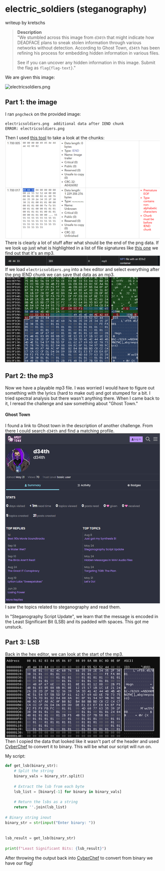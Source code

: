 # electric_soldiers (steganography)
writeup by kretschs

> **Description**\
> "We stumbled across this image from `d34th` that might indicate how DEADFACE plans to sneak stolen information through various networks without detection. According to Ghost Town, `d34th` has been refining his process for embedding hidden information in various files. 
> 
> See if you can uncover any hidden information in this image. Submit the flag as `flag{flag-text}`."

We are given this image: 

![electricsoldiers.png](./assets/electricsoldiers.png)


## Part 1: the image
I ran `pngcheck` on the provided image:
```
electricsoldiers.png  additional data after IEND chunk
ERROR: electricsoldiers.png
```
Then I used [this tool](https://www.nayuki.io/page/png-file-chunk-inspector) to take a look at the chunks:
![](./assets/es01.png)\
There is clearly a lot of stuff after what should be the end of the png data. If we look up just what is highlighted in a list of file signatures like [this one](https://en.wikipedia.org/wiki/List_of_file_signatures) we find out that it's an mp3. 
![](./assets/es02.png)\
If we load `electricsoldiers.png` into a hex editor and select everything after the png IEND chunk we can save that data as an mp3. 
![](./assets/es03.png)

## Part 2: the mp3

Now we have a playable mp3 file. I was worried I would have to figure out something with the lyrics (hard to make out) and got stumped for a bit. I tried spectral analysis but there wasn't anything there. When I came back to it, I reread the challenge and saw something about "Ghost Town."

#### Ghost Town

I found a link to Ghost town in the description of another challenge. From there I could search `d34th` and find a matching profile.
![](./assets/es04.png)\
I saw the topics related to steganography and read them. 

In "Steganography Script Update", we learn that the message is encoded in the Least Significant Bit (LSB) and its padded with spaces. This got me unstuck.

## Part 3: LSB

Back in the hex editor, we can look at the start of the mp3. \
![](./assets/es05.png)\
Then I copied the data that looked like it wasn't part of the header and used [CyberChef](<https://cyberchef.org/#recipe=From_Hex('Auto')To_Binary('Space',8)>) to convert it to binary. This will be what our script will run on. 

My script:
```python
def get_lsb(binary_str):
    # Split the string
    binary_vals = binary_str.split()
    
    # Extract the lsb from each byte
    lsb_list = [binary[-1] for binary in binary_vals]
    
    # Return the lsbs as a string
    return ''.join(lsb_list)

# Binary string inout
binary_str = str(input("Enter binary: "))


lsb_result = get_lsb(binary_str)

print(f"Least Significant Bits: {lsb_result}")
```

After throwing the output back into [CyberChef](<https://cyberchef.org/#recipe=From_Binary('Space',8)>) to convert from binary we have our flag!

